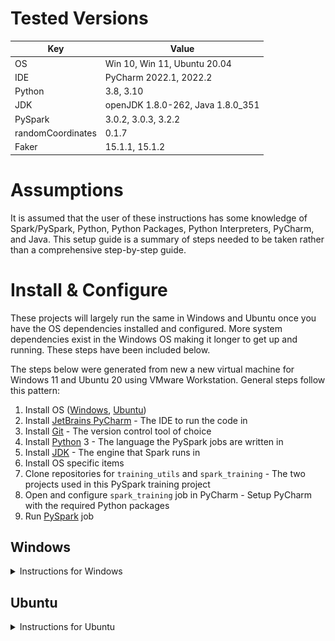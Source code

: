 # Tested Versions

| Key               | Value                             |
|-------------------|-----------------------------------|
| OS                | Win 10, Win 11, Ubuntu 20.04      |
| IDE               | PyCharm 2022.1, 2022.2            |
| Python            | 3.8, 3.10                         |
| JDK               | openJDK 1.8.0-262, Java 1.8.0_351 |
| PySpark           | 3.0.2, 3.0.3, 3.2.2               |
| randomCoordinates | 0.1.7                             |
| Faker             | 15.1.1, 15.1.2                    |

# Assumptions

It is assumed that the user of these instructions has some knowledge of Spark/PySpark, Python, Python Packages, Python
Interpreters, PyCharm, and Java. This setup guide is a summary of steps needed to be taken rather than a comprehensive
step-by-step guide.

# Install & Configure

These projects will largely run the same in Windows and Ubuntu once you have the OS dependencies installed and
configured. More system dependencies exist in the Windows OS making it longer to get up and running. These steps have
been included below.

The steps below were generated from new a new virtual machine for Windows 11 and Ubuntu 20 using VMware Workstation.
General steps follow this pattern:

1. Install OS ([Windows](#Windows), [Ubuntu](#Ubuntu))
2. Install [JetBrains PyCharm](https://www.jetbrains.com/pycharm/) - The IDE to run the code in
3. Install [Git](https://git-scm.com/) - The version control tool of choice
4. Install [Python](https://www.python.org/) 3 - The language the PySpark jobs are written in
5. Install [JDK](https://www.oracle.com/java/) - The engine that Spark runs in
6. Install OS specific items
7. Clone repositories for `training_utils` and `spark_training` - The two projects used in this PySpark training project
8. Open and configure `spark_training` job in PyCharm - Setup PyCharm with the required Python packages
9. Run [PySpark](https://spark.apache.org/) job

## Windows

<details><summary>Instructions for Windows</summary>

1. Install Windows 11
2. Install [JetBrains Toolbox](https://www.jetbrains.com/toolbox-app/)
    1. Install [PyCharm](https://www.jetbrains.com/pycharm/) 2022.2 via toolbox<br>
       [<img src="./assets/setup/win/jetbrains_toolkit.png" width="300" />](./assets/setup/win/jetbrains_toolkit.png)
3. Install [Git](https://git-scm.com/)
    - [Git Downloads](https://git-scm.com/downloads)
4. Install [Python](https://www.python.org/) 3
    - [Python Downloads](https://www.python.org/downloads/release/python-380/)
    - Install to `C:\Python\Python38\ `
    - Add to `PATH`
5. Install [JDK](https://www.oracle.com/java/) 8
    - [OpenJDK 8](https://www.oracle.com/java/technologies/downloads/#java8-windows)
    - Install JDK to `C:\Java\jdk1.8.0_351\ `
    - Install JRE to `C:\Java\jre\ `
6. Install WinUtils
    - [WinUtils](https://github.com/cdarlint/winutils)
    - Save `winutils.exe` to `C:\hadoop\bin\ `
    - Add `HADOOP_HOME` environment variable with path `C:\hadoop\ `
    - Add `%HADOOP_HOME%\bin` to `PATH`
7. Install hadoop.dll

    - [ ] Verify if needed - I have never had to do this in my other installs. Maybe this is because I usually install
      PySpark locally instead
      of using pip.
    - [WinUtils](https://github.com/cdarlint/winutils)
    - Copy `hadoop.dll`, from the same location as `winutils.exe`, to `C:\Windows\System32\ `
8. Install Visual C++

    - [ ] Verify if needed - I am not sure if this is needed. I ran into write parquet errors and this was one suggested
      fix.
    - x86 & x64 [Microsoft Visual C++](https://www.microsoft.com/en-au/download/details.aspx?id=26999)
10. Clone `training_utils`
    - `git clone https://github.com/mrperson2015/training_utils.git`
11. Clone `spark_training`
    - `git clone https://github.com/mrperson2015/spark_training.git`
12. Open project `spark_training` in PyCharm<br>
    [<img src="./assets/setup/win/base_spark_job_main.png" width="300" />](./assets/setup/win/base_spark_job_main.png)
    1. Setup Interpreter
    2. Add user interpreter `training_utils`
       [training_utils](https://github.com/mrperson2015/training_utils)<br>
       [<img src="./assets/setup/win/setup_interpreter.png" width="300" />](./assets/setup/win/setup_interpreter.png)
    3. Install required packages<br>
       [<img src="./assets/setup/win/pycharm_packages.png" width="300" />](./assets/setup/win/pycharm_packages.png)
    4. Run `base_spark_job/main.py`<br>
       [<img src="./assets/setup/win/job_complete.png" width="300" />](./assets/setup/win/job_complete.png)

</details>

## Ubuntu

<details><summary>Instructions for Ubuntu</summary>

1. Install [Ubuntu](https://ubuntu.com/) 20.04.5 LTS
2. Install [JetBrains Toolbox](https://www.jetbrains.com/toolbox-app/)
    1. Install [PyCharm](https://www.jetbrains.com/pycharm/) 2022.2 via toolbox
3. Install [Git](https://git-scm.com/)
    - `sudo apt install git`
4. Install [Pip](https://pip.pypa.io/en/stable/)
    - `sudo apt install python3-pip`
5. Install [JDK](https://www.oracle.com/java/) 8
    - `sudo apt install openjdk-8-jre-headless`
6. Clone `training_utils`
    - `git clone https://github.com/mrperson2015/training_utils.git`
7. Clone `spark_training`
    - `git clone https://github.com/mrperson2015/spark_training.git`
8. Open project `spark_training` in PyCharm<br>
   [<img src="./assets/setup/ubuntu/base_spark_job_main.png" width="300" />](./assets/setup/ubuntu/base_spark_job_main.png)
    1. Setup interpreter
    2. Add user interpreter to `training_utils`<br>
       [<img src="./assets/setup/ubuntu/setup_interpreter.png" width="300" />](./assets/setup/ubuntu/setup_interpreter.png)
    3. Install required packages<br>
       [<img src="./assets/setup/ubuntu/package_requirements.png" width="300" />](./assets/setup/ubuntu/package_requirements.png)
    4. Run `base_spark_job/main.py`<br>
       [<img src="./assets/setup/ubuntu/job_complete.png" width="300" />](./assets/setup/ubuntu/job_complete.png)

</details>